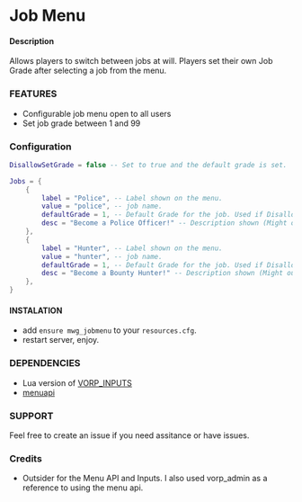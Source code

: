 # Job Menu

#### Description
Allows players to switch between jobs at will. Players set their own Job Grade after selecting a job from the menu.


### FEATURES
- Configurable job menu open to all users
- Set job grade between 1 and 99

### Configuration
```lua
DisallowSetGrade = false -- Set to true and the default grade is set.

Jobs = {
    {
        label = "Police", -- Label shown on the menu.
        value = "police", -- job name.
        defaultGrade = 1, -- Default Grade for the job. Used if DisallowSetGrade is true.
        desc = "Become a Police Officer!" -- Description shown (Might outline grade options)
    },
    {
        label = "Hunter", -- Label shown on the menu.
        value = "hunter", -- job name.
        defaultGrade = 1, -- Default Grade for the job. Used if DisallowSetGrade is true.
        desc = "Become a Bounty Hunter!" -- Description shown (Might outline grade options)
    },
}
```


#### INSTALATION
- add `ensure mwg_jobmenu` to your `resources.cfg`.
- restart server, enjoy.

### DEPENDENCIES
- Lua version of [VORP_INPUTS](https://github.com/VORPCORE/vorp_inputs-lua)
- [menuapi](https://github.com/outsider31000/menuapi)


### SUPPORT
Feel free to create an issue if you need assitance or have issues.

### Credits
- Outsider for the Menu API and Inputs. I also used vorp_admin as a reference to using the menu api.